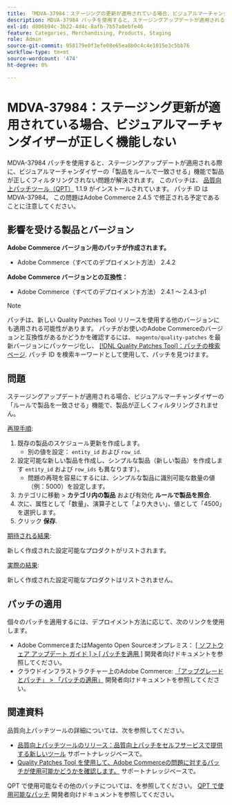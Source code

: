 ```yaml
---
title: 「MDVA-37984：ステージングの更新が適用されている場合、ビジュアルマーチャンダイザーが正しく機能しない」
description: MDVA-37984 パッチを使用すると、ステージングアップデートが適用される際に、ビジュアルマーチャンダイザーの「製品をルールで一致させる」機能で製品が正しくフィルタリングされない問題が解決されます。 このパッチは、[Quality Patches Tool （QPT） ] （/help/announcements/adobe-commerce-announcements/magento-quality-patches-released-new-tool-to-self-serve-quality-patches.md） 1.1.9 がインストールされている場合に利用できます。 パッチ ID は MDVA-37984。 この問題はAdobe Commerce 2.4.5 で修正される予定であることに注意してください。
exl-id: d806b94c-3b22-4d4c-8afb-7b57a0ebfe46
feature: Categories, Merchandising, Products, Staging
role: Admin
source-git-commit: 958179e0f3efe08e65ea8b0c4c4e1015e3c5bb76
workflow-type: tm+mt
source-wordcount: '474'
ht-degree: 0%

---
```


# MDVA-37984：ステージング更新が適用されている場合、ビジュアルマーチャンダイザーが正しく機能しない

MDVA-37984 パッチを使用すると、ステージングアップデートが適用される際に、ビジュアルマーチャンダイザーの「製品をルールで一致させる」機能で製品が正しくフィルタリングされない問題が解決されます。 このパッチは、 [品質向上パッチツール（QPT）](/help/announcements/adobe-commerce-announcements/magento-quality-patches-released-new-tool-to-self-serve-quality-patches.md) 1.1.9 がインストールされています。 パッチ ID は MDVA-37984。 この問題はAdobe Commerce 2.4.5 で修正される予定であることに注意してください。

## 影響を受ける製品とバージョン

**Adobe Commerce バージョン用のパッチが作成されます。**

* Adobe Commerce（すべてのデプロイメント方法） 2.4.2

**Adobe Commerce バージョンとの互換性：**

* Adobe Commerce（すべてのデプロイメント方法） 2.4.1 ～ 2.4.3-p1

>[!NOTE]
>
>パッチは、新しい Quality Patches Tool リリースを使用する他のバージョンにも適用される可能性があります。 パッチがお使いのAdobe Commerceのバージョンと互換性があるかどうかを確認するには、 `magento/quality-patches` を最新バージョンにパッケージ化し、 [[!DNL Quality Patches Tool]：パッチの検索ページ](https://devdocs.magento.com/quality-patches/tool.html#patch-grid). パッチ ID を検索キーワードとして使用して、パッチを見つけます。

## 問題

ステージングアップデートが適用される場合、ビジュアルマーチャンダイザーの「ルールで製品を一致させる」機能で、製品が正しくフィルタリングされません。

<u>再現手順</u>:

1. 既存の製品のスケジュール更新を作成します。
   * 別の値を設定： `entity_id` および `row_id`.
1. 設定可能な新しい製品を作成し、シンプルな製品（新しい製品）を作成します `entity_id` および `row_ids` も異なります）。
   * 問題の再現を容易にするには、シンプルな製品に識別可能な数量の値（例：5000）を設定します。
1. カテゴリに移動 > **カテゴリ内の製品** および有効化 **ルールで製品を照合**.
1. 次に、属性として「数量」、演算子として「より大きい」、値として「4500」を選択します。
1. クリック **保存**.

<u>期待される結果</u>:

新しく作成された設定可能なプロダクトがリストされます。

<u>実際の結果</u>:

新しく作成された設定可能なプロダクトはリストされません。

## パッチの適用

個々のパッチを適用するには、デプロイメント方法に応じて、次のリンクを使用します。

* Adobe CommerceまたはMagento Open Sourceオンプレミス： [[ ソフトウェア アップデート ガイド ] > [ パッチを適用 ]](https://devdocs.magento.com/guides/v2.4/comp-mgr/patching/mqp.html) 開発者向けドキュメントを参照してください。
* クラウドインフラストラクチャー上のAdobe Commerce: [「アップグレードとパッチ」 > 「パッチの適用」](https://devdocs.magento.com/cloud/project/project-patch.html) 開発者向けドキュメントを参照してください。

## 関連資料

品質向上パッチツールの詳細については、次を参照してください。

* [品質向上パッチツールのリリース：品質向上パッチをセルフサービスで提供する新しいツール](/help/announcements/adobe-commerce-announcements/magento-quality-patches-released-new-tool-to-self-serve-quality-patches.md) サポートナレッジベースで。
* [Quality Patches Tool を使用して、Adobe Commerceの問題に対するパッチが使用可能かどうかを確認します。](/help/support-tools/patches-available-in-qpt-tool/check-patch-for-magento-issue-with-magento-quality-patches.md) サポートナレッジベースで。

QPT で使用可能なその他のパッチについては、を参照してください。 [QPT で使用可能なパッチ](https://devdocs.magento.com/quality-patches/tool.html#patch-grid) 開発者向けドキュメントを参照してください。
